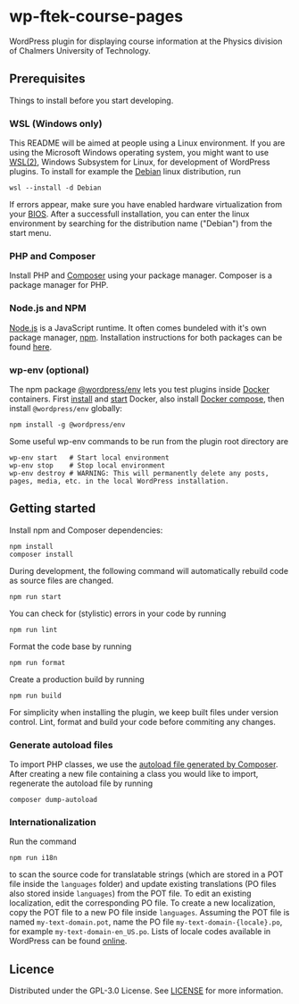 # wp-ftek-course-pages

WordPress plugin for displaying course information at the Physics division of Chalmers University of Technology.

## Prerequisites

Things to install before you start developing.

### WSL (Windows only)

This README will be aimed at people using a Linux environment. If you are using the Microsoft Windows operating system, you might want to use [WSL(2)](https://docs.microsoft.com/en-us/windows/wsl/), Windows Subsystem for Linux, for development of WordPress plugins. To install for example the [Debian](https://www.debian.org/intro/why_debian) linux distribution, run

```console
wsl --install -d Debian
```

If errors appear, make sure you have enabled hardware virtualization from your [BIOS](https://docs.microsoft.com/en-us/windows-hardware/manufacture/desktop/boot-to-uefi-mode-or-legacy-bios-mode). After a successfull installation, you can enter the linux environment by searching for the distribution name ("Debian") from the start menu.

### PHP and Composer

Install PHP and [Composer](https://getcomposer.org/doc/00-intro.md) using your package manager. Composer is a package manager for PHP.

### Node.js and NPM

[Node.js](https://nodejs.org/en/about/) is a JavaScript runtime. It often comes bundeled with it's own package manager, [npm](https://docs.npmjs.com/about-npm). Installation instructions for both packages can be found [here](https://docs.npmjs.com/downloading-and-installing-node-js-and-npm).

### wp-env (optional)

The npm package [@wordpress/env](https://www.npmjs.com/package/@wordpress/env) lets you test plugins inside [Docker](https://docs.docker.com/get-started/overview/) containers. First [install](https://docs.docker.com/get-docker/) and [start](https://docs.docker.com/config/daemon/systemd/) Docker, also install [Docker compose](https://docs.docker.com/compose/install/), then install `@wordpress/env` globally:

```console
npm install -g @wordpress/env
```

Some useful wp-env commands to be run from the plugin root directory are

```console
wp-env start   # Start local environment
wp-env stop    # Stop local environment
wp-env destroy # WARNING: This will permanently delete any posts, pages, media, etc. in the local WordPress installation.
```

## Getting started

Install npm and Composer dependencies:

```console
npm install
composer install
```

During development, the following command will automatically rebuild code as source files are changed.

```console
npm run start
```

You can check for (stylistic) errors in your code by running

```console
npm run lint
```

Format the code base by running

```console
npm run format
```

Create a production build by running

```console
npm run build
```

For simplicity when installing the plugin, we keep built files under version control. Lint, format and build your code before commiting any changes.

### Generate autoload files

To import PHP classes, we use the [autoload file generated by Composer](https://getcomposer.org/doc/01-basic-usage.md#autoloading). After creating a new file containing a class you would like to import, regenerate the autoload file by running

```console
composer dump-autoload
```

### Internationalization

Run the command

```console
npm run i18n
```

to scan the source code for translatable strings (which are stored in a POT file inside the `languages` folder) and update existing translations (PO files also stored inside `languages`) from the POT file. To edit an existing localization, edit the corresponding PO file. To create a new localization, copy the POT file to a new PO file inside `languages`. Assuming the POT file is named `my-text-domain.pot`, name the PO file `my-text-domain-{locale}.po`, for example `my-text-domain-en_US.po`. Lists of locale codes available in WordPress can be found [online](https://wpastra.com/docs/complete-list-wordpress-locale-codes/).

## Licence

Distributed under the GPL-3.0 License. See [LICENSE](./LICENCE) for more information.
